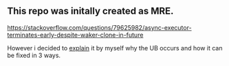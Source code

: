 ## This repo was initally created as MRE.

https://stackoverflow.com/questions/79625982/async-executor-terminates-early-despite-waker-clone-in-future

However i decided to [explain](https://github.com/ibg101/async-executor-mre/blob/main/src/runtime/core.rs#L59) it by myself why the UB occurs and how it can be fixed in 3 ways.
